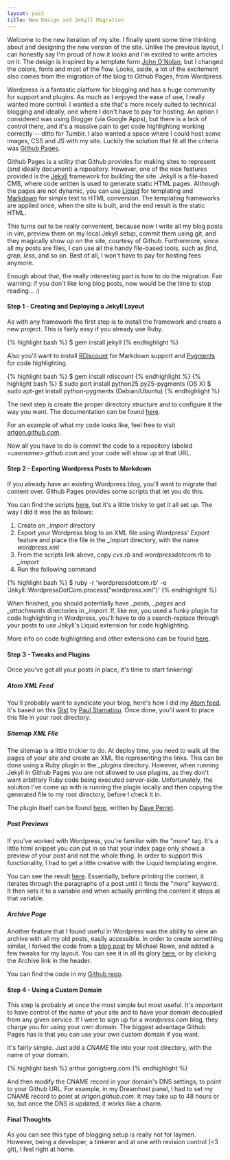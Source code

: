 ```yaml
--- 
layout: post
title: New Design and Jekyll Migration
---
```


Welcome to the new iteration of my site. I finally spent some 
time thinking about and designing the new version of the site. Unlike the previous
layout, I can honestly say I'm proud of how it looks and I'm excited to write articles on it. The design is inspired by a template form [John O'Nolan](http://john.onolan.org/), but I changed the colors, fonts and most of the flow. Looks, aside,  a lot of the excitement also comes from the migration of the blog to Github Pages, from Wordpress.

Wordpress is a fantastic platform for blogging and has a huge community for support and plugins. As much as I enjoyed the ease of use, I really wanted more control. I wanted a site that's more nicely suited to technical blogging and ideally, one where I don't have to pay for hosting. An option I considered was using Blogger (via Google Apps), but there is a lack of control there, and it's a massive pain to get code highlighting working correctly -- ditto for Tumblr. I also wanted a space where I could host some images, CSS and JS with my site. Luckily the solution that fit all the criteria was [Github Pages](http://pages.github.com "Github Pages").

<!--more-->

Github Pages is a utility that Github provides for making sites to represent (and ideally document) a repository. However, one of the nice features provided is the [Jekyll](http://jekyllrb.com "Jekyll") framework for building the site. Jekyll is a file-based CMS, where code written is used to generate static HTML pages. Although the pages are not dynamic, you can use [Liquid](http://liquidmarkup.org/ "Liquid") for templating and [Markdown](http://daringfireball.net/projects/markdown/) for simple text to HTML conversion. The templating frameworks are applied once, when the site is built, and the end result is the static HTML. 

This turns out to be really convenient, because now I write all my blog posts in vim, preview them on my local Jekyll setup, commit them using git, and they magically show up on the site, courtesy of Github. Furthermore, since all my posts are files, I can use all the handy file-based tools, such as *find*, *grep*, *less*, and so on. Best of all, I won't have to pay for hosting fees anymore.

Enough about that, the really interesting part is how to do the migration. Fair warning: if you don't like long blog posts, now would be the time to stop reading... :)

#### Step 1 - Creating and Deploying a Jekyll Layout

As with any framework the first step is to install the framework and create a new project. This is fairly easy if you already use Ruby.

{% highlight bash %}
$ gem install jekyll
{% endhighlight %}

Also you'll want to install [RDiscount](http://github.com/rtomayko/rdiscount/tree/master) for Markdown support and [Pygments](http://pygments.org/) for code highlighting.

{% highlight bash %}
$ gem install rdiscount
{% endhighlight %}
{% highlight bash %}
$ sudo port install python25 py25-pygments (OS X)
$ sudo apt-get install python-pygments (Debian/Ubuntu)
{% endhighlight %}

The next step is create the proper directory structure and to configure it the way you want. The documentation can be found [here](https://github.com/mojombo/jekyll/wiki/Usage).

For an example of what my code looks like, feel free to visit [artgon.github.com](http://github.com/artgon/artgon.github.com).

Now all you have to do is commit the code to a repository labeled *&lt;username&gt;.github.com* and your code will show up at that URL.

#### Step 2 - Exporting Wordpress Posts to Markdown

If you already have an existing Wordpress blog, you'll want to migrate that content over. Github Pages provides some scripts that let you do this. 

You can find the scripts [here](https://github.com/mojombo/jekyll/wiki/Blog-Migrations), but it's a little tricky to get it all set up. The way I did it was the as follows:

1. Create an *_import* directory
2. Export your Wordpress blog to an XML file using Wordpress' *Export* feature and place the file in the *_import* directory, with the name *wordpress.xml*
3. From the scripts link above, copy *cvs.rb* and *wordpressdotcom.rb* to *_import*
4. Run the following command

{% highlight bash %}
$ ruby -r 'wordpressdotcom.rb' -e 'Jekyll::WordpressDotCom.process("wordpress.xml")'
{% endhighlight %}

When finished, you should potentially have *_posts*, *_pages* and *_attachments* directories in *_import*. If, like me, you used a funky plugin for code highlighting in Wordpress, you'll have to do a search-replace through your posts to use Jekyll's Liquid extension for code highlighting.

More info on code highlighting and other extensions can be found [here](https://github.com/mojombo/jekyll/wiki/Liquid-Extensions).

#### Step 3 - Tweaks and Plugins

Once you've got all your posts in place, it's time to start tinkering! 

##### Atom XML Feed

You'll probably want to syndicate your blog, here's how I did my [Atom feed](https://github.com/artgon/artgon.github.com/blob/master/atom.xml). It's based on this [Gist](https://gist.github.com/1237173) by [Paul Stamatiou](http://paulstamatiou.com/). Once done, you'll want to place this file in your root directory.

##### Sitemap XML File

The sitemap is a little trickier to do. At deploy time, you need to walk all the pages of your site and create an XML file representing the links. This can be done using a Ruby plugin in the *_plugins* directory. However, when running Jekyll in Github Pages you are not allowed to use plugins, as they don't want arbitrary Ruby code being executed server-side. Unfortunately, the solution I've come up with is running the plugin locally and then copying the generated file to my root directory, before I check it in. 

The plugin itself can be found [here](https://github.com/recurser/jekyll-plugins/blob/master/generate_sitemap.rb), written by [Dave Perret](http://recursive-design.com/about/).

##### Post Previews

If you've worked with Wordpress, you're familiar with the "more" tag. It's a little html snippet you can put in so that your index page only shows a preview of your post and not the whole thing. In order to support this functionality, I had to get a little creative with the Liquid templating engine. 

You can see the result [here](https://gist.github.com/1361497). Essentially, before printing the content, it iterates through the paragraphs of a post until it finds the "more" keyword. It then sets it to a variable and when actually printing the content it stops at that variable. 

##### Archive Page

Another feature that I found useful in Wordpress was the ability to view an archive with all my old posts, easily accessible. In order to create something similar, I forked the code from a [blog post](http://mikerowecode.com/2010/08/jekyll_archives_grouped_by_year.html) by Michael Rowe, and added a few tweaks for my layout. You can see it in all its glory [here](/archive/), or by clicking the Archive link in the header. 

You can find the code in my [Github repo](https://github.com/artgon/artgon.github.com/blob/master/archive/index.html).

#### Step 4 - Using a Custom Domain

This step is probably at once the most simple but most useful. It's important to have control of the name of your site and to have your domain decoupled from any given service. If I were to sign up for a *wordpress.com* blog, they charge you for using your own domain. The biggest advantage Github Pages has is that you can use your own custom domain if you want.

It's fairly simple. Just add a *CNAME* file into your root directory, with the name of your domain.

{% highlight bash %}
arthur.gonigberg.com
{% endhighlight %}

And then modify the CNAME record in your domain's DNS settings, to point to your Github URL. For example, in my Dreamhost panel, I had to set my CNAME record to point at *artgon.github.com*. It may take up to 48 hours or so, but once the DNS is updated, it works like a charm.

#### Final Thoughts

As you can see this type of blogging setup is really not for laymen. However, being a developer, a tinkerer and at one with revision control (<3 git), I feel right at home.

